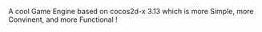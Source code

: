 A cool Game Engine based on cocos2d-x 3.13 which is more Simple, more Convinent, and more Functional !
